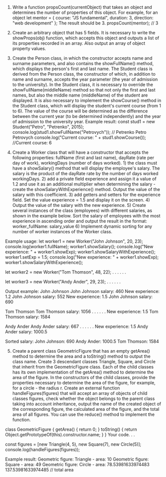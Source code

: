 1. Write a function propsCount(currentObject) that takes an object and determines the number of properties of this object.
For example, for an object
let mentor = {
             course: "JS fundamental",
             duration: 3,
             direction: "web development"
         };
The result should be 3.
propsCount(mentor); // 3


2. Create an arbitrary object that has 5 fields. It is necessary to write the showProps(obj) function, which accepts this object and outputs a list of its properties recorded in an array. Also output an array of object property values.


3. Create the Person class, in which the constructor accepts name and surname parameters, and also contains the showFullName() method, which displays the person's first and last name.
The Student class is derived from the Person class, the constructor of which, in addition to name and surname, accepts the year parameter (the year of admission to the university).
In the Student class, it is necessary to override the showFullName(middleName) method so that not only the first and last names, but also the middle name (middleName) of the student are displayed.
It is also necessary to implement the showCourse() method in the Student class, which will display the student's current course (from 1 to 6). The value of the course will be determined as the difference between the current year (to be determined independently) and the year of admission to the university year.
Example result:
const stud1 = new Student("Petro", "Petrenko", 2015);
console.log(stud1.showFullName("Petrovych")); // Petrenko Petro Petrovych
console.log("Current course: " + stud1.showCourse()); //Current course: 6


4. Create a Worker class that will have a constructor that accepts the following properties: fullName (first and last name), dayRate (rate per day of work), workingDays (number of days worked).
        1) the class must have a showSalary() method that will display the employee's salary. The salary is the product of the dayRate rate by the number of days worked workingDays.
        2) add a private field experience and assign it a value of 1.2 and use it as an additional multiplier when determining the salary - create the showSalaryWithExperience() method. Output the value of the salary with this coefficient.
        3) add getters and setters for the experience field. Set the value experience = 1.5 and display it on the screen.
        4) Output the value of the salary with the new experience.
        5) Create several instances of the class (employees) with different salaries, as shown in the example below. Sort the salary of employees with the most experience in ascending order and output the result in the format: worker_fullName: salary_value
        6) Implement dynamic sorting for any number of worker instances of the Worker class.

Example usage:
let worker1 = new Worker("John Johnson", 20, 23);
console.log(worker1.fullName);
worker1.showSalary();
console.log("New experience: " + worker1.showExp);
worker1.showSalaryWithExperience();
worker1.setExp = 1.5;
console.log("New experience: " + worker1.showExp);
worker1.showSalaryWithExperience();

let worker2 = new Worker("Tom Thomson", 48, 22);
. . . . . .

let worker3 = new Worker("Andy Ander", 29, 23);
. . . . . .

Output example:
John Johnson
John Johnson salary: 460
New experience: 1.2
John Johnson salary: 552
New experience: 1.5
John Johnson salary: 690

Tom Thomson
Tom Thomson salary: 1056
. . . . . .
New experience: 1.5
Tom Thomson salary: 1584

Andy Ander
Andy Ander salary: 667
. . . . . .
New experience: 1.5
Andy Ander salary: 1000.5

Sorted salary:
John Johnson: 690
Andy Ander: 1000.5
Tom Thomson: 1584




5. Create a parent class GeometricFigure that has an empty getArea() method to determine the area and a toString() method to output the class name.
Create 3 descendant classes Triangle, Square, and Circle that inherit from the GeometricFigure class. Each of the child classes has its own implementation of the getArea() method to determine the area of the figure. In the constructors of the child classes, provide the properties necessary to determine the area of the figure, for example, for a circle - the radius r.
Create an external function handleFigures(figures) that will accept an array of objects of child classes figures, check whether the object belongs to the parent class taking into account inheritance, output the name of the created object of the corresponding figure, the calculated area of the figure, and the total area of all figures. You can use the reduce() method to implement the function.

class GeometricFigure {
getArea() {
return 0;
}
toString() {
      return Object.getPrototypeOf(this).constructor.name;
}
      }
Your code. . .

const figures = [new Triangle(4, 5), new Square(7), new Circle(5)];
     console.log(handleFigures(figures));

Example result:
Geometric figure: Triangle - area: 10
Geometric figure: Square - area: 49
Geometric figure: Circle - area: 78.53981633974483
137.53981633974485 // total area